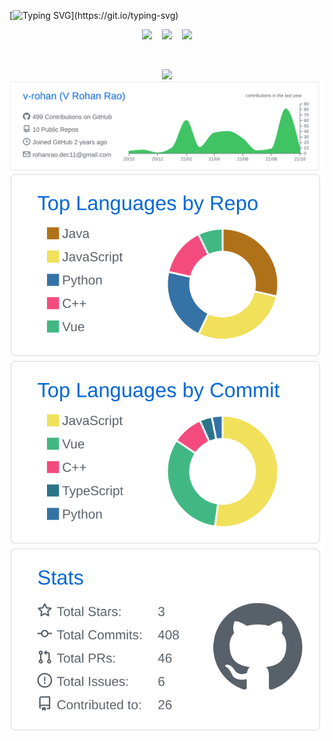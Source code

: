 [![Typing SVG](https://readme-typing-svg.herokuapp.com?font=Playfair+Display&color=9F3981&size=32&center=true&vCenter=true&width=1000&height=100&lines=Hi+there!+%F0%9F%91%8B;My+name+is+Rohan+Rao.;A+pre-final+year+undergraduate+student+at+NIT+Durgapur.;I+am+a+full+stack+developer%2C+and+an+open+source+enthusiast.;Scroll+down+below%2C+to+see+my+projects.)](https://git.io/typing-svg)

<p align='center'>
  <a href="https://www.linkedin.com/in/v-rohan/" style="text-decoration: none;">
    <img src="https://img.shields.io/badge/linkedin-%230077B5.svg?&style=for-the-badge&logo=linkedin&logoColor=white" />
  </a>&nbsp;&nbsp;
  <a href="mailto:rohanrao.dec11@gmail.com" style="text-decoration: none;">
    <img src="https://img.shields.io/badge/Gmail-D14836?style=for-the-badge&logo=gmail&logoColor=white" />        
  </a>&nbsp;&nbsp;  
  <a href="https://www.dev.to/vrohan/" style="text-decoration: none;">
    <img src="https://img.shields.io/badge/dev.to-0A0A0A?style=for-the-badge&logo=devdotto&logoColor=white" />
  </a>
</p>
<br/>
<p align = 'center'>
<img src="https://komarev.com/ghpvc/?username=v-rohan&color=red" />
<br/>
<img src="https://github.com/v-rohan/stats/blob/master/profile-summary-card-output/github/0-profile-details.svg"/>
<br/>
<img src="https://github.com/v-rohan/stats/blob/master/profile-summary-card-output/github/1-repos-per-language.svg" />
<img src="https://github.com/v-rohan/stats/blob/master/profile-summary-card-output/github/2-most-commit-language.svg" />
 <br/>
  <img src="https://github.com/v-rohan/stats/blob/master/profile-summary-card-output/github/3-stats.svg" />
</p>
